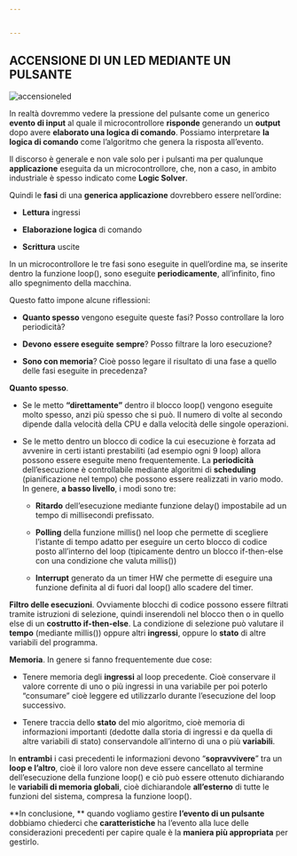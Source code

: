 ```yaml
---


---
```


<h2 id="accensione-di-un-led-mediante-un-pulsante"><strong>ACCENSIONE DI UN LED MEDIANTE UN PULSANTE</strong></h2>
<p><img src="https://db3pap001files.storage.live.com/y4pLA1Tn26nfeXqgSYvnWrNrv0nD3tOnKmWQxhb-a6K7C1DyW23JQ0GkGQvNVVRx1IDiYCUaB0pMxHYFgw4oKdyFJq43nNCzo90NAAzEwcZANi9quPCd3xGLrx0erEtwSX4NVI3O5NJTrc_sQ_CJwxx0DXbXopOsovgl8s9yotoz-Qwdz9wT0tdI4mGGrABEHAn3_afZkmf50hIbXvK0Y0Qfx_imCmgEILOpO-NuVcYdbI/accensioneled.png?psid=1&amp;width=824&amp;height=349" alt="accensioneled"></p>
<p>In realtà dovremmo vedere la pressione del pulsante come un generico <strong>evento di input</strong> al quale il microcontrollore <strong>risponde</strong> generando un <strong>output</strong> dopo avere <strong>elaborato una logica di comando</strong>. Possiamo interpretare <strong>la logica di comando</strong> come l’algoritmo che genera la risposta all’evento.</p>
<p>Il discorso è generale e non vale solo per i pulsanti ma per qualunque <strong>applicazione</strong> eseguita da un microcontrollore, che, non a caso, in ambito industriale è spesso indicato come <strong>Logic Solver</strong>.</p>
<p>Quindi le <strong>fasi</strong> di una <strong>generica applicazione</strong> dovrebbero essere nell’ordine:</p>
<ul>
<li>
<p><strong>Lettura</strong> ingressi</p>
</li>
<li>
<p><strong>Elaborazione logica</strong> di comando</p>
</li>
<li>
<p><strong>Scrittura</strong> uscite</p>
</li>
</ul>
<p>In un microcontrollore le tre fasi sono eseguite in quell’ordine ma, se inserite dentro la funzione loop(), sono eseguite <strong>periodicamente</strong>, all’infinito, fino allo spegnimento della macchina.</p>
<p>Questo fatto impone alcune riflessioni:</p>
<ul>
<li>
<p><strong>Quanto spesso</strong> vengono eseguite queste fasi? Posso controllare la loro periodicità?</p>
</li>
<li>
<p><strong>Devono</strong> <strong>essere eseguite</strong> <strong>sempre</strong>? Posso filtrare la loro esecuzione?</p>
</li>
<li>
<p><strong>Sono con memoria</strong>? Cioè posso legare il risultato di una fase a quello delle fasi eseguite in precedenza?</p>
</li>
</ul>
<p><strong>Quanto spesso</strong>.</p>
<ul>
<li>
<p>Se le metto <strong>“direttamente”</strong> dentro il blocco loop() vengono eseguite molto spesso, anzi più spesso che si può. Il numero di volte al secondo dipende dalla velocità della CPU e dalla velocità delle singole operazioni.</p>
</li>
<li>
<p>Se le metto dentro un blocco di codice la cui esecuzione è forzata ad avvenire in certi istanti prestabiliti (ad esempio ogni 9 loop) allora possono essere eseguite meno frequentemente. La <strong>periodicità</strong> dell’esecuzione è controllabile mediante algoritmi di <strong>scheduling</strong> (pianificazione nel tempo) che possono essere realizzati in vario modo. In genere, <strong>a basso livello</strong>, i modi sono tre:</p>
<ul>
<li>
<p><strong>Ritardo</strong> dell’esecuzione mediante funzione delay() impostabile ad un tempo di millisecondi prefissato.</p>
</li>
<li>
<p><strong>Polling</strong> della funzione millis() nel loop che permette di scegliere l’istante di tempo adatto per eseguire un certo blocco di codice posto all’interno del loop (tipicamente dentro un blocco if-then-else con una condizione che valuta millis())</p>
</li>
<li>
<p><strong>Interrupt</strong> generato da un timer HW che permette di eseguire una funzione definita al di fuori dal loop() allo scadere del timer.</p>
</li>
</ul>
</li>
</ul>
<p><strong>Filtro delle esecuzioni</strong>. Ovviamente blocchi di codice possono essere filtrati tramite istruzioni di selezione, quindi inserendoli nel blocco then o in quello else di un <strong>costrutto if-then-else</strong>. La condizione di selezione può valutare il <strong>tempo</strong> (mediante millis()) oppure altri <strong>ingressi</strong>, oppure lo <strong>stato</strong> di altre variabili del programma.</p>
<p><strong>Memoria</strong>. In genere si fanno frequentemente due cose:</p>
<ul>
<li>
<p>Tenere memoria degli <strong>ingressi</strong> al loop precedente. Cioè conservare il valore corrente di uno o più ingressi in una variabile per poi poterlo “consumare” cioè leggere ed utilizzarlo durante l’esecuzione del loop successivo.</p>
</li>
<li>
<p>Tenere traccia dello <strong>stato</strong> del mio algoritmo, cioè memoria di informazioni importanti (dedotte dalla storia di ingressi e da quella di altre variabili di stato) conservandole all’interno di una o più <strong>variabili</strong>.</p>
</li>
</ul>
<p>In <strong>entrambi</strong> i casi precedenti le informazioni devono “<strong>sopravvivere</strong>” tra un <strong>loop e l’altro</strong>, cioè il loro valore non deve essere cancellato al termine dell’esecuzione della funzione loop() e ciò può essere ottenuto dichiarando le <strong>variabili di memoria globali</strong>, cioè dichiarandole <strong>all’esterno</strong> di tutte le funzioni del sistema, compresa la funzione loop().</p>
<p>**In conclusione, ** quando vogliamo gestire <strong>l’evento di un pulsante</strong> dobbiamo chiederci che <strong>caratteristiche</strong> ha l’evento alla luce delle considerazioni precedenti per capire quale è la <strong>maniera più appropriata</strong> per gestirlo.</p>

